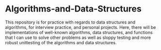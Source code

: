 # Algorithms-and-Data-Structures

This repository is for practice with regards to data structures and algorithms, for interview practice, and personal projects.  Here, there will be implementations of well-known algorithms, data structures, and functions that I can use to solve other problems as well as sloppy testing and more robust unittesting of the algorithms and data structures.
